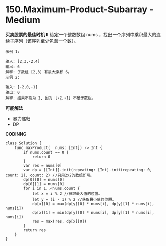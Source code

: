 # 150.Maximum-Product-Subarray - Medium
**买卖股票的最佳时机 II**
给定一个整数数组 nums ，找出一个序列中乘积最大的连续子序列（该序列至少包含一个数）。
```
示例 1:

输入: [2,3,-2,4]
输出: 6
解释: 子数组 [2,3] 有最大乘积 6。
示例 2:

输入: [-2,0,-1]
输出: 0
解释: 结果不能为 2, 因为 [-2,-1] 不是子数组。
```

**可能解法**

- 暴力递归
- DP

**CODINNG**

```
class Solution {
    func maxProduct(_ nums: [Int]) -> Int {
        if nums.count == 0 {
            return 0
        }
        var res = nums[0]
        var dp = [[Int]].init(repeating: [Int].init(repeating: 0, count: 2), count: 2) //只用2x2的数组即可。
        dp[0][0] = nums[0]
        dp[0][1] = nums[0]
        for i in 1..<nums.count {
            let x = i % 2 //获取最大值的位置。
            let y = (i - 1) % 2 //获取最小值的位置。
            dp[x][0] = max(dp[y][0] * nums[i], dp[y][1] * nums[i], nums[i])
            dp[x][1] = min(dp[y][0] * nums[i], dp[y][1] * nums[i], nums[i])
            res = max(res, dp[x][0])
        }
        return res
    }
}
```
